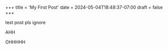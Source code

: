 +++
title = 'My First Post'
date = 2024-05-04T18:48:37-07:00
draft = false
+++

test post pls ignore

<canvas id="my-canvas">
</canvas>

<script>
var c = document.getElementById("my-canvas");
var ctx = c.getContext("2d");
ctx.moveTo(0, 0);
ctx.lineTo(200, 100);
ctx.stroke();
</script>

AHH

OHHHHH
